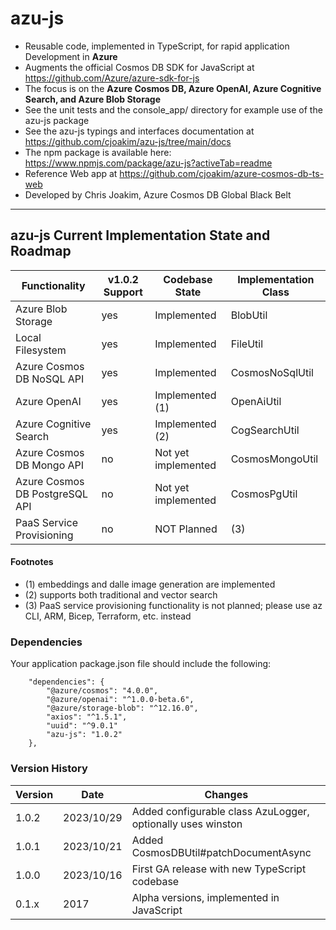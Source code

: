 # azu-js

- Reusable code, implemented in TypeScript, for rapid application Development in **Azure**
- Augments the official Cosmos DB SDK for JavaScript at https://github.com/Azure/azure-sdk-for-js
- The focus is on the **Azure Cosmos DB, Azure OpenAI, Azure Cognitive Search, and Azure Blob Storage**
- See the unit tests and the console_app/ directory for example use of the azu-js package
- See the azu-js typings and interfaces documentation at https://github.com/cjoakim/azu-js/tree/main/docs
- The npm package is available here: https://www.npmjs.com/package/azu-js?activeTab=readme
- Reference Web app at https://github.com/cjoakim/azure-cosmos-db-ts-web
- Developed by Chris Joakim, Azure Cosmos DB Global Black Belt

---

## azu-js Current Implementation State and Roadmap

| Functionality                   | v1.0.2 Support  | Codebase State       | Implementation Class   |
| ------------------------------- | --------------- | -------------------- | ---------------------- |
| Azure Blob Storage              | yes             | Implemented          | BlobUtil               |
| Local Filesystem                | yes             | Implemented          | FileUtil               |
| Azure Cosmos DB NoSQL API       | yes             | Implemented          | CosmosNoSqlUtil        |
| Azure OpenAI                    | yes             | Implemented (1)      | OpenAiUtil             |
| Azure Cognitive Search          | yes             | Implemented (2)      | CogSearchUtil          |
| Azure Cosmos DB Mongo API       | no              | Not yet implemented  | CosmosMongoUtil        |
| Azure Cosmos DB PostgreSQL API  | no              | Not yet implemented  | CosmosPgUtil           |
| PaaS Service Provisioning       | no              | NOT Planned          | (3)                    |

#### Footnotes

- (1) embeddings and dalle image generation are implemented
- (2) supports both traditional and vector search
- (3) PaaS service provisioning functionality is not planned; please use az CLI, ARM, Bicep, Terraform, etc. instead

### Dependencies

Your application package.json file should include the following:

```
    "dependencies": {
        "@azure/cosmos": "4.0.0",
        "@azure/openai": "^1.0.0-beta.6",
        "@azure/storage-blob": "^12.16.0",
        "axios": "^1.5.1",
        "uuid": "^9.0.1"
        "azu-js": "1.0.2"
    },
```

### Version History

| Version |    Date    | Changes                                                         |
| ------- | ---------- | --------------------------------------------------------------- |
|  1.0.2  | 2023/10/29 | Added configurable class AzuLogger, optionally uses winston     |
|  1.0.1  | 2023/10/21 | Added CosmosDBUtil#patchDocumentAsync                           |
|  1.0.0  | 2023/10/16 | First GA release with new TypeScript codebase                   |
|  0.1.x  | 2017       | Alpha versions, implemented in JavaScript                       |
